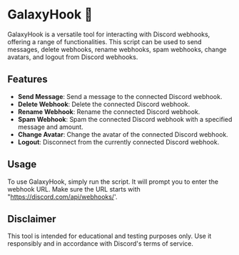 # GalaxyHook 🌌

GalaxyHook is a versatile tool for interacting with Discord webhooks, offering a range of functionalities. This script can be used to send messages, delete webhooks, rename webhooks, spam webhooks, change avatars, and logout from Discord webhooks.

## Features

- **Send Message**: Send a message to the connected Discord webhook.
- **Delete Webhook**: Delete the connected Discord webhook.
- **Rename Webhook**: Rename the connected Discord webhook.
- **Spam Webhook**: Spam the connected Discord webhook with a specified message and amount.
- **Change Avatar**: Change the avatar of the connected Discord webhook.
- **Logout**: Disconnect from the currently connected Discord webhook.

## Usage
To use GalaxyHook, simply run the script. It will prompt you to enter the webhook URL. Make sure the URL starts with "https://discord.com/api/webhooks/'.

## Disclaimer
This tool is intended for educational and testing purposes only. Use it responsibly and in accordance with Discord's terms of service.